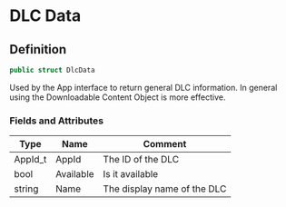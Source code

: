 # DLC Data

## Definition

```csharp
public struct DlcData
```

Used by the App interface to return general DLC information. In general using the Downloadable Content Object is more effective.

### Fields and Attributes

| Type     | Name      | Comment                     |
| -------- | --------- | --------------------------- |
| AppId\_t | AppId     | The ID of the DLC           |
| bool     | Available | Is it available             |
| string   | Name      | The display name of the DLC |

